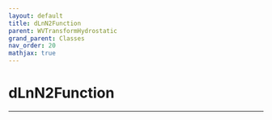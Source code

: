 ```yaml
---
layout: default
title: dLnN2Function
parent: WVTransformHydrostatic
grand_parent: Classes
nav_order: 20
mathjax: true
---
```


#  dLnN2Function




---

